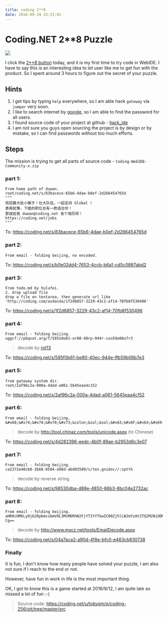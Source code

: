 ```yaml
---
title: coding 2**8
date: 2016-09-29 15:23:01
---
```

# Coding.NET 2**8 Puzzle

![](https://dn-coding-net-production-static.qbox.me/512b2a62-956b-4ef8-8e84-b3c66e71468f.png)

I click the [2**8 button](https://ide.coding.net/256) today, and it is my first time to try code in WebIDE. I have to say this is an interesting idea to let user like me to get fun with the product. So I spent around 3 hours to figure out the secret of your puzzle.

## Hints

1. I get tips by typing `help` everywhere, so I am able hack `gateway` via `jumper` very soon.
2. I like to search internet by [google](https://www.google.com), so I am able to find the password for all users.
3. I found source code of your project at github - [hack_ide](https://github.com/vangie/hack_ide/tree/master/lib/hack_ide)
4. I am not sure you guys open sourcing the project is by design or by mistake, so I can find passwords without too much efforts.

## Steps

The mission is trying to get all parts of source code - `Coding-WebIDE-Community-x.zip`

### part 1:

```
From home path of duwan.
root/coding.net/s/83bacece-65b6-4dae-b0ef-2d266454765d
"""
现招募大批小猴子！壮大队伍，一起走向 Global !
表再犹豫，下面的职位总有一款适合你！
那就给我 duwan@coding.net 发个简历呗！
https://coding.net/jobs
"""
```

To: https://coding.net/s/83bacece-65b6-4dae-b0ef-2d266454765d

### part 2:

```
From email - folding beijing, no encoded.
```

To: https://coding.net/s/b0e02dd4-7653-4ccb-b6a1-cd5c0887abd2

### part 3:

```
From todo.md by hulufei.
2. drop upload file
drop a file on textarea, then generate url like 
'http://coding.com/asdasda/1f2d6857-3229-43c2-af14-70fb8f530496'

```

To: https://coding.net/s/1f2d6857-3229-43c2-af14-70fb8f530496

### part 4:

```
From email - folding beijing.
uggcf://pbqvat.arg/f/585s0o61-or80-40rp-944r-sso59o06o7r3
```

> decode by [rot13](http://www.mxcz.net/tools/rot13.aspx)

To: https://coding.net/s/585f0b61-be80-40ec-944e-ffb59b06b7e3

### part 5:

```
from gateway system dir.
root/2af96c2a-000a-4dad-a061-5645eaa4c152
```

To: https://coding.net/s/2af96c2a-000a-4dad-a061-5645eaa4c152

### part 6:

```
From email - folding beijing.
&#x68;&#x74;&#x74;&#x70;&#x73;&colon;&sol;&sol;&#x63;&#x6F;&#x64;&#x69;&#x6E;&#x67;&period;&#x6E;&#x65;&#x74;&sol;&#x73;&sol;&#x34;&#x64;&#x32;&#x38;&#x32;&#x33;&#x39;&#x36;&#x2D;&#x65;&#x65;&#x64;&#x63;&#x2D;&#x34;&#x62;&#x30;&#x66;&#x2D;&#x38;&#x39;&#x61;&#x65;&#x2D;&#x62;&#x32;&#x39;&#x35;&#x33;&#x64;&#x36;&#x63;&#x33;&#x65;&#x30;&#x37;
```

> decode by http://tool.chinaz.com/tools/unicode.aspx (to Chinese)

To: https://coding.net/s/4d282396-eedc-4b0f-89ae-b2953d6c3e07

### part 7:

```
From email - folding beijing.
ca2372e40cb8-3b68-0584-e88d-abd03589/s/ten.gnidoc//:sptth
```

> decode by reverse string

To: https://coding.net/s/98530dba-d88e-4850-86b3-8bc04e2732ac

### part 8:

```
From email - folding beijing.
aHR0cHM6Ly9jb2RpbmcubmV0L3MvMDRhN2FjYTItYTkwZC00ZjhlLWJmYzAtZTQ2M2NiODMwNzM4
Cg==
```

> decode by http://www.mxcz.net/tools/EmailDecode.aspx

To: https://coding.net/s/04a7aca2-a90d-4f8e-bfc0-e463cb830738


### Finally

It is fun, I don't know how many people have solved your puzzle, I am also not sure if I reach to the end or not.

However, have fun in work in life is the most important thing.

OK, I got to know this is a game started at 2016/9/12, I am quite late so missed a lot of fun :-(

> Source code: https://coding.net/u/tobyqin/p/coding-256/git/tree/master/src

